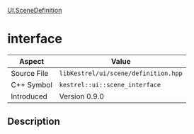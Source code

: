 [UI.SceneDefinition](index)
# interface
| Aspect | Value |
| --- | --- |
| Source File | `libKestrel/ui/scene/definition.hpp` |
| C++ Symbol | `kestrel::ui::scene_interface` |
| Introduced | Version 0.9.0 |
## Description

